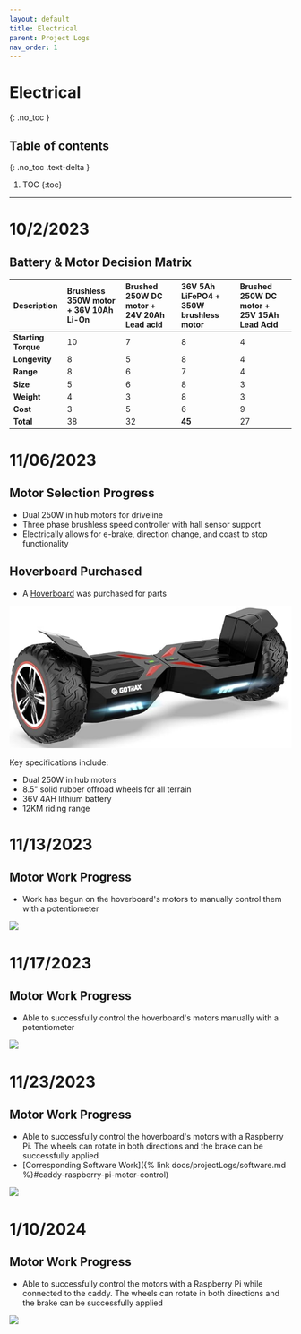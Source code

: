 ```yaml
---
layout: default
title: Electrical
parent: Project Logs
nav_order: 1
---
```

# Electrical
{: .no_toc }

## Table of contents
{: .no_toc .text-delta }

1. TOC
{:toc}
---

# 10/2/2023
## Battery & Motor Decision Matrix

| Description | Brushless 350W motor + 36V 10Ah Li-On | Brushed 250W DC motor + 24V 20Ah Lead acid | 36V 5Ah LiFePO4 +  350W brushless motor | Brushed 250W DC motor + 25V 15Ah Lead Acid |
|:--------------------|:-------------------|:-------------------|:-------------------|:--------------------|
| **Starting Torque** | 10 | 7 | 8 | 4 |
| **Longevity** | 8 | 5 | 8 | 4 |
| **Range** | 8 | 6 | 7 | 4 |
| **Size** | 5 | 6 | 8 | 3 |
| **Weight** | 4 | 3 | 8 | 3 |
| **Cost** | 3 | 5 | 6 | 9 |
| **Total** | 38 | 32 | **45** | 27 |

# 11/06/2023
## Motor Selection Progress
* Dual 250W in hub motors for driveline
* Three phase brushless speed controller with hall sensor support
* Electrically allows for e-brake, direction change, and coast to stop functionality

## Hoverboard Purchased
* A [Hoverboard](https://www.amazon.ca/dp/B09NDKKBH8?language=en-CA&ref_=cm_sw_r_apin_dp_FCHVW3Y5VHK1D3ENJAW9&th=1) was purchased for parts

![](../../assets/images/hoverboardNew.png)

Key specifications include:
* Dual 250W in hub motors
* 8.5" solid rubber offroad wheels for all terrain
* 36V 4AH lithium battery
* 12KM riding range

# 11/13/2023
## Motor Work Progress
* Work has begun on the hoverboard's motors to manually control them with a potentiometer

![](../../assets/images/hoverboardWorkStarts.png)

# 11/17/2023
## Motor Work Progress
* Able to successfully control the hoverboard's motors manually with a potentiometer

![](../../assets/images/hoverboardWorkMotorControl.gif)

# 11/23/2023
## Motor Work Progress
* Able to successfully control the hoverboard's motors with a Raspberry Pi. The wheels can rotate in both directions and the brake can be successfully applied
* [Corresponding Software Work]({% link docs/projectLogs/software.md %}#caddy-raspberry-pi-motor-control)

![](../../assets/images/hoverboardMotorRPI.gif)

# 1/10/2024
## Motor Work Progress
* Able to successfully control the motors with a Raspberry Pi while connected to the caddy. The wheels can rotate in both directions and the brake can be successfully applied

![](../../assets/images/wheelMotorControl.gif)